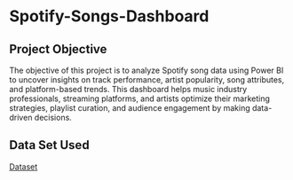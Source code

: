 # Spotify-Songs-Dashboard
## Project Objective
The objective of this project is to analyze Spotify song data using Power BI to uncover insights on track performance, artist popularity, song attributes, and platform-based trends. This dashboard helps music industry professionals, streaming platforms, and artists optimize their marketing strategies, playlist curation, and audience engagement by making data-driven decisions.
## Data Set Used
<a href ="https://github.com/Shruti-131202/Spotify-Song-Dashboard/blob/main/spotify_songs.csv">Dataset</a>
